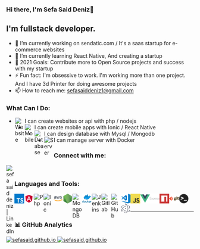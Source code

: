 
### Hi there, I'm Sefa Said Deniz👋
## I'm fullstack developer.


- 🔭 I’m currently working on sendatic.com / It's a saas startup for e-commerce websites
- 🌱 I’m currently learning React Native, And creating a startup
- 🥅 2021 Goals: Contribute more to Open Source projects and success with my startup
- ⚡ Fun fact: I'm obsessive to work. I'm working more than one project. And I have 3d Printer for doing awesome projects
- 📫 How to reach me: sefasaiddeniz1@gmail.com

### What Can I Do:
- <img align="left" alt="Website" width="26px" src="https://www.pngkey.com/png/full/18-185192_png-50-px-website-icon-blue.png" />  I can create websites or api with php / nodejs
-  <img align="left" alt="Mobile" width="26px" src="https://www.vippng.com/png/detail/10-103323_phone-icons-teal-mobile-app-icon-transparent-background.png" />  I can create mobile apps with Ionic / React Native 
-  <img align="left" alt="Database" width="26px" src="https://i.pinimg.com/originals/ac/4c/2d/ac4c2d3352860211063e15949e41cdb0.png" />  I can design database with Mysql / Mongodb
-  <img align="left" alt="Server" width="26px" src="https://d3vlyaljhwga45.cloudfront.net/web-media/upload/docker.png" />  I can manage server with Docker 


### Connect with me:

[<img align="left" alt="sefa said deniz | LinkedIn" width="22px" src="https://img.icons8.com/color/48/000000/linkedin.png" />](https://www.linkedin.com/in/sefa-said-deniz/)
<br />


### Languages and Tools:


[<img align="left" alt="TypeScript" width="26px" src="https://raw.githubusercontent.com/github/explore/80688e429a7d4ef2fca1e82350fe8e3517d3494d/topics/typescript/typescript.png" />][github]

[<img align="left" alt="Angular" width="26px" src="https://raw.githubusercontent.com/github/explore/fbceb94436312b6dacde68d122a5b9c7d11f9524/topics/angular/angular.png" />][github]


[<img align="left" alt="Php" width="26px" src="https://raw.githubusercontent.com/rhoit/mode-icons/dump/icons/php.png" />][github]


[<img align="left" alt="Ionic" width="26px" src="https://pbs.twimg.com/profile_images/1148952014036054016/xxv7lLvp_400x400.jpg" />][github]

[<img align="left" alt="Aws" width="26px" src="https://raw.githubusercontent.com/github/explore/fbceb94436312b6dacde68d122a5b9c7d11f9524/topics/aws/aws.png" />][github]


[<img align="left" alt="Node.js" width="26px" src="https://raw.githubusercontent.com/github/explore/80688e429a7d4ef2fca1e82350fe8e3517d3494d/topics/nodejs/nodejs.png" />][github]

[<img align="left" alt="MongoDB" width="26px" src="https://img.icons8.com/color/48/000000/mongodb.png" />][github]

[<img align="left" alt="Docker" width="26px" src="https://raw.githubusercontent.com/github/explore/80688e429a7d4ef2fca1e82350fe8e3517d3494d/topics/docker/docker.png" />][github]

[<img align="left" alt="Jenkins" width="26px" src="https://img.icons8.com/color/48/000000/jenkins.png"/>][github]

[<img align="left" alt="Gitlab" width="26px" src="https://img.icons8.com/color/48/000000/gitlab.png"/>][github]

[<img align="left" alt="GitHub" width="26px" src="https://img.icons8.com/bubbles/50/000000/github.png" />][github]

[<img align="left" alt="Visual Studio Code" width="26px" src="https://raw.githubusercontent.com/github/explore/80688e429a7d4ef2fca1e82350fe8e3517d3494d/topics/visual-studio-code/visual-studio-code.png" />][github]

[<img align="left" alt="JavaScript" width="26px" src="https://raw.githubusercontent.com/github/explore/80688e429a7d4ef2fca1e82350fe8e3517d3494d/topics/javascript/javascript.png" />][github]

[<img align="left" alt="Vue" width="26px" src="https://raw.githubusercontent.com/github/explore/80688e429a7d4ef2fca1e82350fe8e3517d3494d/topics/vue/vue.png" />][github]

[<img align="left" alt="Express" width="26px" src="https://raw.githubusercontent.com/github/explore/80688e429a7d4ef2fca1e82350fe8e3517d3494d/topics/express/express.png" />][github]

[<img align="left" alt="Npm" width="26px" src="https://raw.githubusercontent.com/github/explore/80688e429a7d4ef2fca1e82350fe8e3517d3494d/topics/npm/npm.png" />][github]

[<img align="left" alt="Git" width="26px" src="https://raw.githubusercontent.com/github/explore/80688e429a7d4ef2fca1e82350fe8e3517d3494d/topics/git/git.png" />][github]

[<img align="left" alt="Terminal" width="26px" src="https://raw.githubusercontent.com/github/explore/80688e429a7d4ef2fca1e82350fe8e3517d3494d/topics/terminal/terminal.png" />][github]

[<img align="left" alt="Electron" width="26px" src="https://raw.githubusercontent.com/github/explore/80688e429a7d4ef2fca1e82350fe8e3517d3494d/topics/electron/electron.png" />][github]


<br />
<br />

---

[linkedin]: https://linkedin.com/in/sefa-said-deniz/
[github]: https://github.com/sefasaid



### 📊 GitHub Analytics

[![sefasaid.github.io](https://github-readme-stats.vercel.app/api?username=sefasaid&show_icons=true&locale=en&theme=algolia&include_all_commits=true&count_private=true) ![sefasaid.github.io](https://github-readme-stats.vercel.app/api/top-langs?username=sefasaid&show_icons=true&locale=en&layout=compact&langs_count=8&theme=algolia)](https://sefasaid.github.io/) 

